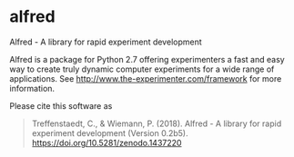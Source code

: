 alfred
======

Alfred - A library for rapid experiment development

Alfred is a package for Python 2.7 offering experimenters a fast and easy way to create truly dynamic computer experiments for a wide range of applications. See http://www.the-experimenter.com/framework for more information.

Please cite this software as

> Treffenstaedt, C., & Wiemann, P. (2018). Alfred - A library for rapid experiment development (Version 0.2b5). https://doi.org/10.5281/zenodo.1437220
